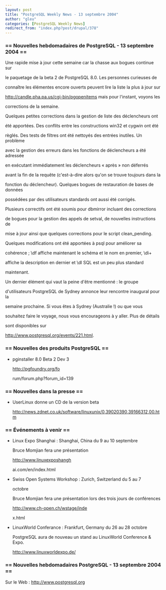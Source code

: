 ```yaml
---
layout: post
title: "PostgreSQL Weekly News - 13 septembre 2004"
author: "gleu"
categories: [PostgreSQL Weekly News]
redirect_from: "index.php?post/drupal/378"
---
```



<h3>== Nouvelles hebdomadaires de PostgreSQL - 13 septembre 2004 ==</h3>

<p>Une rapide mise à jour cette semaine car la chasse aux bogues continue sur

le paquetage de la beta 2 de PostgreSQL 8.0. Les personnes curieuses de

connaître les élémentes encore ouverts peuvent lire la liste la plus à jour sur

<a href="http://candle.pha.pa.us/cgi-bin/pgopenitems">

http://candle.pha.pa.us/cgi-bin/pgopenitems</a> mais pour l'instant, voyons les

corrections de la semaine.</p>

<p>Quelques petites corrections dans la gestion de liste des déclencheurs ont

été apportées. Des conflits entre les constructions win32 et cygwin ont été

règlés. Des tests de filtres ont été nettoyés des entrées inutiles. Un problème

avec la gestion des erreurs dans les fonctions de déclencheurs a été adressée

en exécutant immédiatement les déclencheurs «&nbsp;après&nbsp;» non déferrés

avant la fin de la requête (c'est-à-dire alors qu'on se trouve toujours dans la

fonction du déclencheur). Quelques bogues de restauration de bases de données

possédées par des utilisateurs standards ont aussi été corrigés.

</p>

<p>Plusieurs correctifs ont été soumis pour dbmirror incluant des corrections

de bogues pour la gestion des appels de setval, de nouvelles instructions de

mise à jour ainsi que quelques corrections pour le script clean_pending.

Quelques modifications ont été apportées à psql pour améliorer sa

cohérence&nbsp;; \df affiche maintenant le schéma et le nom en premier, \di+

affiche la description en dernier et \dl SQL est un peu plus standard

maintenant.</p>

<p>Un dernier élément qui vaut la peine d'être mentionné&nbsp;: le groupe

d'utilisateurs PostgreSQL de Sydney annonce leur rencontre inaugural pour la

semaine prochaine. Si vous êtes à Sydney (Australie&nbsp;!) ou que vous

souhaitez faire le voyage, nous vous encourageons à y aller. Plus de détails

sont disponibles sur <a href="http://www.postgresql.org/events/221.html">

http://www.postgresql.org/events/221.html</a>.</p>

<!--more-->


<h3>== Nouvelles des produits PostgreSQL ==</h3>

<ul>

<li>pginstaller 8.0 Beta 2 Dev 3<br />

<a href="http://pgfoundry.org/forum/forum.php?forum_id=139">http://pgfoundry.org/fo

rum/forum.php?forum_id=139</a></li>

</ul>

<h3>== Nouvelles dans la presse ==</h3>

<ul>

<li>UserLinux donne un CD de la version beta<br />

<a href="http://news.zdnet.co.uk/software/linuxunix/0,39020390,39166312,00.htm">

http://news.zdnet.co.uk/software/linuxunix/0,39020390,39166312,00.htm</a></li>

</ul>

<h3>== Événements à venir ==</h3>

<ul>

<li>Linux Expo Shanghai&nbsp;: Shanghai, China du 9 au 10 septembre<br />

Bruce Momjian fera une présentation<br />

<a href="http://www.linuxexposhanghai.com/en/index.html">http://www.linuxexposhangh

ai.com/en/index.html</a></li>

<li>Swiss Open Systems Workshop&nbsp;: Zurich, Switzerland du 5 au 7

octobre<br />

Bruce Momjian fera une présentation lors des trois jours de conférences<br />

<a href="http://www.ch-open.ch/wstage/index.html">http://www.ch-open.ch/wstage/inde

x.html</a></li>

<li>LinuxWorld Conferance&nbsp;: Frankfurt, Germany du 26 au 28 octobre<br />

PostgreSQL aura de nouveau un stand au LinuxWorld Conference &amp; Expo.

<a href="http://www.linuxworldexpo.de/">http://www.linuxworldexpo.de/</a></li>

</ul>

<h3>== Nouvelles hebdomadaires PostgreSQL - 13 septembre 2004 ==</h3>

<p>Sur le Web&nbsp;: <a href="http://www.postgresql.org">http://www.postgresql.org</a></p>